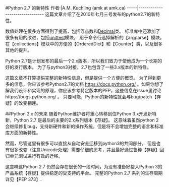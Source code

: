 #Python 2.7 的新特性
作者:|A.M. Kuchling (amk at amk.ca)
-----|-------------------------------
这篇文章介绍了在2010年七月三号发布的python2.7的新特性。

数值处理在很多方面得到了提高，包括浮点数和[Decimal](https://docs.python.org/3/library/decimal.html#decimal.Decimal)类。
标准库中还添加了很多有用的改进，包括[unittest](https://docs.python.org/3/library/unittest.html#module-unittest)模块，
用于命令行选择解析的【argparse】模块，在【collections】模块中的方便的【OrderedDict】和【Counter】类，以及很多其他的提升。

Python 2.7是计划发布的最后一个2.x版本，所以我们致力于使他成为一个长期的好的发行版本。
为了与python3对接，2.7也包含了一些3.x版本的新特性。

这篇文章不打算提供完整的新特性信息，但是提供一个方便的概览。
为了得到更多的信息，你应该参考Python2.7的文档 https://docs.python.org/ 
。如果你想了解我们设计和实现的原理，你应该参考特定版本的PEP，这些信息在issue里讨论https://bugs.python.org/ 。
只要可能，Python的新特性就会与bug/patch【存疑】的改变相连。

##Python 2.x 的未来
随着Python维护者将重心转移到位Python 3.x开发新特新，Python 2.7 是最后的主要的2.x系列版本【存疑】。
这意味着虽然python 2 会继续修复bug，支持新硬件和新的操作系统，但是将不会增加完整的语言和标准库方面的新特性。

然而，尽管这里有很多可以直接从自动安全迁移到python3的共同部分，
但是也有很多改变（注意Unicode处理）需要仔细的思考，并且最好通过鲁棒【存疑】回归单元测试进行有效的迁移。

这意味这Python 2.7 仍然会存在很长的一段时间，为没有准备好接入Python 3的产品系统【存疑】提供稳定的受支持的平台。
完整的Python 2.7 系列的生存周期详见【PEP 373】.
